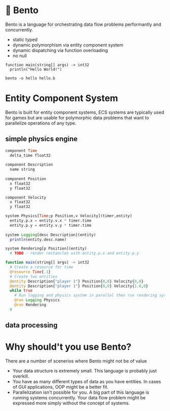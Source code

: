 # 🍱 Bento

Bento is a language for orchestrating data flow problems performantly and concurrently.

- static typed
- dynamic polymorphism via entity component system
- dynamic dispatching via function overloading
- no null

```
function main(string[] args) -> int32
  println("Hello World!")
```

```
bento -o hello hello.b
```

# Entity Component System

Bento is built for entity component systems, ECS systems are typically used for games but are usable for polymorphic data problems that want to parallelize operations of any type.

## simple physics engine

```julia
component Time
  delta_time float32
  
component Description
  name string
  
component Position
  x float32
  y float32

component Velocity
  x float32
  y float32

system Physics[Time;p Position,v Velocity](timer,entity)
  entity.p.x = entity.v.x * timer.time
  entity.p.y = entity.v.y * timer.time
  
system Logging[desc Description](entity)
  println(entity.desc.name)

system Rendering[p Position](entity)
  # TODO - render rectancles with entity.p.x and entity.p.y

function main(string[] args) -> int32
  # Create a resource for time
  @resource Time{.1}
  # Create two entities
  @entity Description{"player 1"} Position{0,0} Velocity{0,0}
  @entity Description{"player 1"} Position{0,0} Velocity{1.0,0}
  while true
    # Run logging and physics system in parallel then run rendering system
    @run Logging Physics
    @run Rendering
  0
```

## data processing

# Why should't you use Bento?
There are a number of scenerios where Bento might not be of value
* Your data structure is extremely small. This language is probably just overkill.
* You have as many different types of data as you have entities. In cases of GUI applications, OOP might be a better fit.
* Parallelization isn't possible for you. A big part of this language is running systems concurrently. Your data flow problem might be expressed more simply without the concept of systems.
